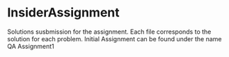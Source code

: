 # InsiderAssignment
Solutions susbmission for the assignment. Each file corresponds to the solution for each problem.
Initial Assignment can be found under the name QA Assignment1
